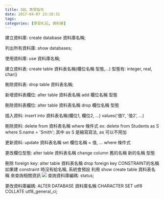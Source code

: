 ```yaml
---
title: SQL 常見指令
date: 2017-04-07 23:18:31
tags:
categories: [學習札記, 資料庫]
---
```


建立資料庫: create database 資料庫名稱;

列出所有資料庫: show databases;

使用資料庫: use 資料庫名稱;

建立資料表: create table 資料表名稱(欄位名稱 型態,...)
            型態有: integer, real, char()

刪除資料表: drop table 資料表名稱;

新增資料表欄位: alter table 資料表名稱 add 欄位名稱 型態

刪除資料表欄位: alter table 資料表名稱 drop 欄位名稱 型態

插入資料: insert into 資料表名稱(欄位1, 欄位2, ...) values('值1', '值2', ...)

刪除資料: delete from 資料表名稱 where 條件式
          ex: delete from Students as S where S.name = 'Smith';
          其中 as S 是縮寫寫法, as 可以不用加

更新資料: update 資料表名稱 set 欄位名稱 = 值, ... where 條件式

更改欄位型態: alter table 資料表名稱 change column 舊的名稱 新的名稱 型態

刪除 foreign key: alter table 資料表名稱 drop foreign key CONSTRAINT的名稱
                  如果建 constraint 時沒有給名稱, 系統會預設
                  利用 show create table 資料表名稱 來查詢相關資訊
                  ![](http://i.imgur.com/IGkEBod.png)
查詢資料庫編碼: status;

更改資料庫編碼: ALTER DATABASE 資料庫名稱 CHARACTER SET utf8 COLLATE utf8_general_ci;

